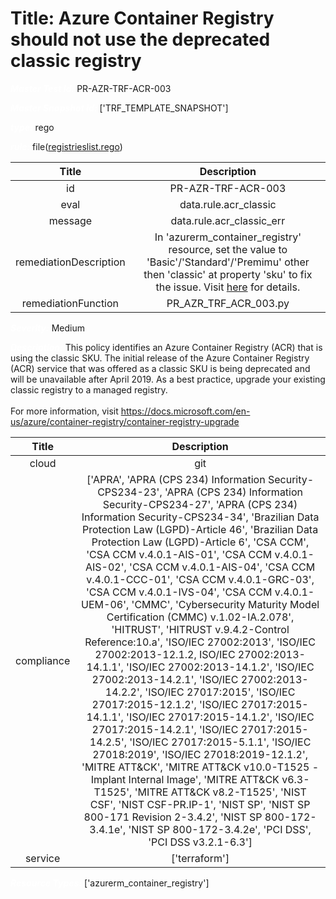 



# Title: Azure Container Registry should not use the deprecated classic registry


***<font color="white">Master Test Id:</font>*** PR-AZR-TRF-ACR-003

***<font color="white">Master Snapshot Id:</font>*** ['TRF_TEMPLATE_SNAPSHOT']

***<font color="white">type:</font>*** rego

***<font color="white">rule:</font>*** file([registrieslist.rego])  
  
  
  
  

|Title|Description|
| :---: | :---: |
|id|PR-AZR-TRF-ACR-003|
|eval|data.rule.acr_classic|
|message|data.rule.acr_classic_err|
|remediationDescription|In 'azurerm_container_registry' resource, set the value to 'Basic'/'Standard'/'Premimu' other then 'classic' at property 'sku' to fix the issue. Visit <a href='https://registry.terraform.io/providers/hashicorp/azurerm/latest/docs/resources/container_registry#sku' target='_blank'>here</a> for details.|
|remediationFunction|PR_AZR_TRF_ACR_003.py|


***<font color="white">Severity:</font>*** Medium

***<font color="white">Description:</font>*** This policy identifies an Azure Container Registry (ACR) that is using the classic SKU. The initial release of the Azure Container Registry (ACR) service that was offered as a classic SKU is being deprecated and will be unavailable after April 2019. As a best practice, upgrade your existing classic registry to a managed registry.<br><br>For more information, visit https://docs.microsoft.com/en-us/azure/container-registry/container-registry-upgrade  
  
  

|Title|Description|
| :---: | :---: |
|cloud|git|
|compliance|['APRA', 'APRA (CPS 234) Information Security-CPS234-23', 'APRA (CPS 234) Information Security-CPS234-27', 'APRA (CPS 234) Information Security-CPS234-34', 'Brazilian Data Protection Law (LGPD)-Article 46', 'Brazilian Data Protection Law (LGPD)-Article 6', 'CSA CCM', 'CSA CCM v.4.0.1-AIS-01', 'CSA CCM v.4.0.1-AIS-02', 'CSA CCM v.4.0.1-AIS-04', 'CSA CCM v.4.0.1-CCC-01', 'CSA CCM v.4.0.1-GRC-03', 'CSA CCM v.4.0.1-IVS-04', 'CSA CCM v.4.0.1-UEM-06', 'CMMC', 'Cybersecurity Maturity Model Certification (CMMC) v.1.02-IA.2.078', 'HITRUST', 'HITRUST v.9.4.2-Control Reference:10.a', 'ISO/IEC 27002:2013', 'ISO/IEC 27002:2013-12.1.2, ISO/IEC 27002:2013-14.1.1', 'ISO/IEC 27002:2013-14.1.2', 'ISO/IEC 27002:2013-14.2.1', 'ISO/IEC 27002:2013-14.2.2', 'ISO/IEC 27017:2015', 'ISO/IEC 27017:2015-12.1.2', 'ISO/IEC 27017:2015-14.1.1', 'ISO/IEC 27017:2015-14.1.2', 'ISO/IEC 27017:2015-14.2.1', 'ISO/IEC 27017:2015-14.2.5', 'ISO/IEC 27017:2015-5.1.1', 'ISO/IEC 27018:2019', 'ISO/IEC 27018:2019-12.1.2', 'MITRE ATT&CK', 'MITRE ATT&CK v10.0-T1525 - Implant Internal Image', 'MITRE ATT&CK v6.3-T1525', 'MITRE ATT&CK v8.2-T1525', 'NIST CSF', 'NIST CSF-PR.IP-1', 'NIST SP', 'NIST SP 800-171 Revision 2-3.4.2', 'NIST SP 800-172-3.4.1e', 'NIST SP 800-172-3.4.2e', 'PCI DSS', 'PCI DSS v3.2.1-6.3']|
|service|['terraform']|


***<font color="white">Resource Types:</font>*** ['azurerm_container_registry']


[registrieslist.rego]: https://github.com/prancer-io/prancer-compliance-test/tree/master/azure/terraform/registrieslist.rego
